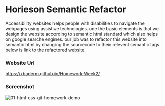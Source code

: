 # Horieson Semantic Refactor

Accessibility websites helps people with disabilities to navigate the webpages using assistive technologies. one the basic elements is that we design the website according to semantic html standard which also helps on google searche engines. our job was to refactor this website into semantic html by changing the sourcecode to their relevent semantic tags. below is link to the refactored website.

### Website Url

https://xbaderm.github.io/Homework-Week2/

### Screenshot

![01-html-css-git-homework-demo](https://user-images.githubusercontent.com/100241085/162591831-e73d51a3-cb0e-4a43-9445-5c86543aced1.png)
